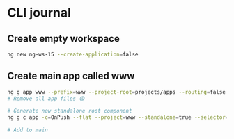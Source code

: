 # CLI journal

## Create empty workspace

```bash
ng new ng-ws-15 --create-application=false
```

## Create main app called www

```bash
ng g app www --prefix=www --project-root=projects/apps --routing=false --style=css -s -t
# Remove all app files 😨

# Generate new standalone root component
ng g c app -c=OnPush --flat --project=www --standalone=true --selector=www-root --style=none -t

# Add to main
```
